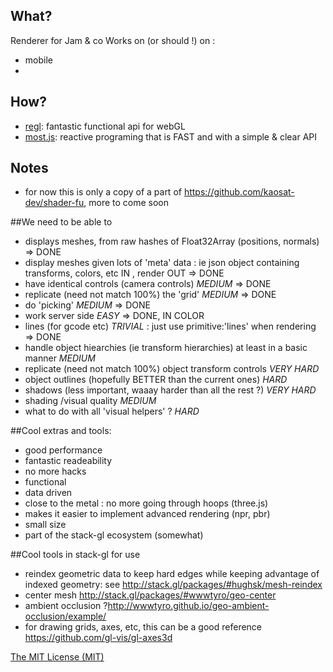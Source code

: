 ## What?
Renderer for Jam & co
Works on (or should !) on :
- mobile
-

## How?

- [regl](https://github.com/mikolalysenko/regl): fantastic functional api for webGL
- [most.js](https://github.com/cujojs/most): reactive programing that is FAST and with a simple & clear API

## Notes

- for now this is only a copy of a part of  https://github.com/kaosat-dev/shader-fu, more to come soon

##We need to be able to

- displays meshes, from raw hashes of Float32Array (positions, normals) => DONE
- display meshes given lots of 'meta' data : ie json object containing transforms, colors, etc IN , render OUT => DONE
- have identical controls (camera controls) *MEDIUM* => DONE
- replicate (need not match 100%) the 'grid' *MEDIUM* => DONE
- do 'picking' *MEDIUM* => DONE
- work server side  *EASY* => DONE, IN COLOR
- lines (for gcode etc) *TRIVIAL* : just use primitive:'lines' when rendering => DONE
- handle object hiearchies (ie transform hierarchies) at least in a basic manner *MEDIUM*
- replicate (need not match 100%) object transform controls  *VERY HARD*
- object outlines (hopefully BETTER than the current ones) *HARD*
- shadows (less important, waaay harder than all the rest ?) *VERY HARD*
- shading /visual quality *MEDIUM*  
- what to do with all 'visual helpers' ? *HARD*

##Cool extras and tools:
- good performance
- fantastic readeability
- no more hacks
- functional
- data driven
- close to the metal : no more going through hoops (three.js)
- makes it easier to implement advanced rendering (npr, pbr)
- small size
- part of the stack-gl ecosystem (somewhat)

##Cool tools in stack-gl for use
- reindex geometric data to keep hard edges while keeping advantage of indexed geometry: see http://stack.gl/packages/#hughsk/mesh-reindex
- center mesh http://stack.gl/packages/#wwwtyro/geo-center
- ambient occlusion ?http://wwwtyro.github.io/geo-ambient-occlusion/example/
- for drawing grids, axes, etc, this can be a good reference https://github.com/gl-vis/gl-axes3d


[The MIT License (MIT)](https://github.com/usco/usco-renderer/blob/master/LICENSE)
